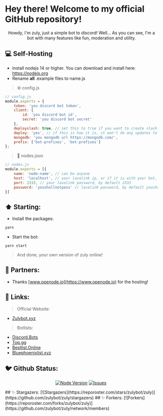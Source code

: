 # Hey there! Welcome to my official GitHub repository!

<p align="center">
Howdy, I'm zuly, just a simple bot to discord!
Well... As you can see, I'm a bot with many features like fun, moderation and utility.
</p>

## 💻 Self-Hosting
- Install nodejs 14 or higher. You can download and install here: https://nodejs.org
- Rename **all** .example files to name.js
> ⚙️ config.js
```js
// config.js
module.exports = {
	token: 'you discord bot token',
	client: {
		id: 'you discord bot id',
		secret: 'you discord bot secret'
	},
    deployslash: true, // set this to true if you want to create slash-commands and false if you just want to update.
	deploy: 'yes', // if this is how it is, it won't do any updates to slash-commands
	mongodb: 'you mongodb url https://mongodb.com/',
	prefix: ['bot-prefixes', 'bot-prefixes']
};
```
> 🎵 nodes.json
```js
// nodes.js
module.exports = [{
	name: 'node-name', // can be anyone
	host: 'localhost', // your lavalink ip, or if it is with your bot, localhost
	port: 2333, // your lavalink password, by default 2333
	password: 'youshallnotpass' // lavalink password, by default youshallnotpass
}]
```
## ⬆️ Starting:
- Install the packages:
```bash
yarn
```
- Start the bot:
```
yarn start
```
> And done, your own version of zuly online!
## 🤝 Partners:
- Thanks [www.openode.io](https://www.openode.io) for the hosting!
## 🔗 Links:
> Official Website:
- [Zulybot.xyz](https://zulybot.xyz/)
> Botlists:
- [Discord.Bots](https://discord.bots.gg/bots/880173509077266483)
- [Top.gg](https://top.gg/bot/880173509077266483)
- [Bestlist.Online](https://bestlist.online/bots/880173509077266483)
- [Bluephoenixlist.xyz](https://bluephoenixlist.xyz/bot/880173509077266483)
## 🐦 Github Status:
<p align="center">
<a href="https://nodejs.org/en/download/"><img src="https://img.shields.io/badge/Node.JS-43853D.svg?style=for-the-badge&amp;logo=node.js&amp;logoColor=white" alt="Node Version"></a> <a href="https://github.com/zulybot/zuly/issues"><img src="https://img.shields.io/github/issues/zulybot/zuly?style=for-the-badge&amp;color=green" alt="Issues"></a> <a href="https://github.com/zulybot/zuly/pulls"><img src="https://img.shields.io/github/issues-pr/zulybot/zuly?style=for-the-badge&amp;color=green" alt=""></a>
</p>
## ✨ Stargazers:
[![Stargazers](https://reporoster.com/stars/zulybot/zuly)](https://github.com/zulybot/zuly/stargazers)
## ✨ Forkers:
[![Forkers](https://reporoster.com/forks/zulybot/zuly)](https://github.com/zulybot/zuly/network/members)